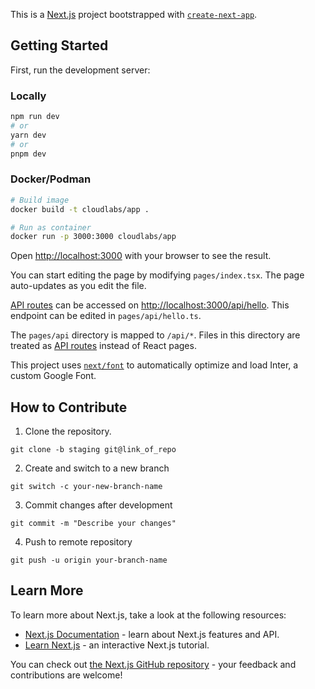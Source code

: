 This is a [Next.js](https://nextjs.org/) project bootstrapped with [`create-next-app`](https://github.com/vercel/next.js/tree/canary/packages/create-next-app).

## Getting Started

First, run the development server:

### Locally

```bash
npm run dev
# or
yarn dev
# or
pnpm dev
```

### Docker/Podman
```bash
# Build image
docker build -t cloudlabs/app .

# Run as container
docker run -p 3000:3000 cloudlabs/app
```

Open [http://localhost:3000](http://localhost:3000) with your browser to see the result.

You can start editing the page by modifying `pages/index.tsx`. The page auto-updates as you edit the file.

[API routes](https://nextjs.org/docs/api-routes/introduction) can be accessed on [http://localhost:3000/api/hello](http://localhost:3000/api/hello). This endpoint can be edited in `pages/api/hello.ts`.

The `pages/api` directory is mapped to `/api/*`. Files in this directory are treated as [API routes](https://nextjs.org/docs/api-routes/introduction) instead of React pages.

This project uses [`next/font`](https://nextjs.org/docs/basic-features/font-optimization) to automatically optimize and load Inter, a custom Google Font.

## How to Contribute

1. Clone the repository.
```shell
git clone -b staging git@link_of_repo
```
2. Create and switch to a new branch
```shell
git switch -c your-new-branch-name
```
3. Commit changes after development
```shell
git commit -m "Describe your changes"
```
4. Push to remote repository
```shell
git push -u origin your-branch-name
```

## Learn More

To learn more about Next.js, take a look at the following resources:

- [Next.js Documentation](https://nextjs.org/docs) - learn about Next.js features and API.
- [Learn Next.js](https://nextjs.org/learn) - an interactive Next.js tutorial.

You can check out [the Next.js GitHub repository](https://github.com/vercel/next.js/) - your feedback and contributions are welcome!